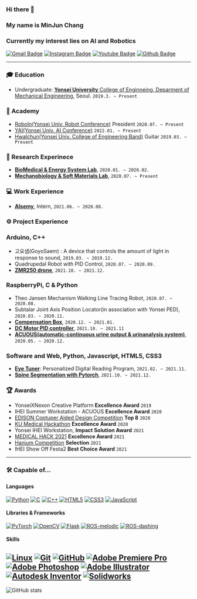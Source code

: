 ### Hi there 👋
### My name is MinJun Chang
### Currently my interest lies on AI and Robotics

[![Gmail Badge](https://img.shields.io/badge/Gmail-d14836?style=flat-square&logo=Gmail&logoColor=white&link=mailto:pawpaw0427@gmail.com)](mailto:pawpaw0427@gmail.com)
[![Instagram Badge](https://img.shields.io/badge/Instagram-%23E4405F?style=flat-square&logo=Instagram&logoColor=white&link=https://www.instagram.com/jadelaw2876/)](https://www.instagram.com/jadelaw2876/)
[![Youtube Badge](https://img.shields.io/badge/YouTube-%23FF0000?style=flat-square&logo=YouTube&logoColor=white&link=https://www.youtube.com/channel/UC6fZzX5dYDrA0Ah8QvCmeug)](https://www.youtube.com/channel/UC6fZzX5dYDrA0Ah8QvCmeug)
[![Github Badge](https://img.shields.io/badge/-Github-%23181717?style=flat-square&logo=github&link=https://github.com/wkdalswns0427)](https://github.com/wkdalswns0427)

---

### 🎓 Education

* Undergraduate: [**Yonsei University** College of Enginneing, Deparment of Mechanical Engineering](https://me.yonsei.ac.kr/me/index.do), Seoul. `2019.3. ~ Present`

### 🎪 Academy

* [RoboIn(Yonsei Univ. Robot Conference)](https://youtube.com/c/RoboinYonseiUniversity) President `2020.07. ~ Present`
* [YAI(Yonsei Univ. AI Conference)](https://m.facebook.com/yonseiAI/) `2022.01. ~ Present`
* [Hwalchun(Yonsei Univ. College of Engineering Band)](https://hwalchun.fandom.com/ko/wiki/%EB%8C%80%EB%AC%B8) Guitar `2019.03. ~ Present`

### 🔬 Research Experinece

* **[BioMedical & Energy System Lab](https://sites.google.com/a/bmesyonsei.com/bmeslab/)**, `2020.01. ~ 2020.02.`
* **[Mechanobiology & Soft Materials Lab](http://leelab.yonsei.ac.kr/)**, `2020.07. ~ Present`

### 💻 Work Experience

* **[Alsemy](https://www.alsemy.com/)**, Intern, `2021.06. ~ 2020.08.`

### ⚙ Project Experience

### Arduino, C++

* 고요샘(GoyoSaem) : A device that controls the amount of light in response to sound, `2019.03. ~ 2019.12.`
* Quadrupedal Robot with PID Control, `2020.07. ~ 2020.09.`
* **[ZMR250 drone](https://github.com/wkdalswns0427/ZMR250_drone)**, `2021.10. ~ 2021.12.`

### RaspberryPi, C & Python

* Theo Jansen Mechanism Walking Line Tracing Robot, `2020.07. ~ 2020.08.`
* Subtalar Joint Axis Position Locator(in association with Yonsei PED), `2020.03. ~ 2020.11.`
* **[Compensation Box](https://www.youtube.com/watch?v=bn3E7PXLIBw&list=PLGyiRBJQ9X_u_dl6LDEFkKkryKGEGHRKc)**, `2020.12. ~ 2021.01.`
* **[DC Motor PID controller](https://github.com/wkdalswns0427/PID_Control_Encoder)**, `2021.10. ~ 2021.11`
* **[ACUOUS(automatic-continuous urine output & urinanalysis system)](https://youtu.be/z2-fFQq6GeI)**, `2020.05. ~ 2020.12.`

### Software and Web, Python, Javascript, HTML5, CSS3

* **[Eye Tuner](https://github.com/wkdalswns0427/Eye-Tuner)**: Personalized Digital Reading Program, `2021.02. ~ 2021.11.`
* **[Spine Segmentation with Pytorch](https://github.com/wkdalswns0427/Spine-Segmentation-with-Pytorch-Modified-UNet)**, `2021.10. ~ 2021.12.`

### 🏆 Awards

* YonseiXNexon Creative Platform **Excellence Award** `2019`
* IHEI Summer Workstation - ACUOUS **Excellence Award** `2020`
* [EDISON Coptuper Aided Design Competition](https://cfd.edison.re.kr/web/challenge/10th_design) **Top 8** `2020`
* [KU Medical Hackathon](http://biosku.konkuk.ac.kr/medical/main/main.php) **Excellence Award** `2020`
* Yonsei IHEI Workstation, **Impact Solution Award** `2021`
* [MEDICAL HACK 2021](https://www.all-con.co.kr/uni_contest/467239) **Excellence Award** `2021`
* [Hanium Competition](http://www.hanium.or.kr/) **Selection** `2021`
* IHEI Show Off Festa2 **Best Choice Award** `2021`

---
### 🛠 Capable of...

#### Languages
[![Python](https://img.shields.io/badge/PYTHON-3776AB.svg?&style=for-the-badge&logo=python&logoColor=white)](#Langauges)
[![C](https://img.shields.io/badge/C-00599C?style=for-the-badge&logo=c&logoColor=white)](#Langauges)
[![C++](https://img.shields.io/badge/C%2B%2B-00599C?style=for-the-badge&logo=c%2B%2B&logoColor=white)](#Langauges)
[![HTML5](https://img.shields.io/badge/HTML5-E34F26.svg?&style=for-the-badge&logo=html5&logoColor=white)](#Langauges)
[![CSS3](https://img.shields.io/badge/CSS3-%231572B6.svg?&style=for-the-badge&logo=css3&logoColor=white)](#Langauges)
[![JavaScript](https://img.shields.io/badge/JAVASCRIPT-F7DF1E.svg?&style=for-the-badge&logo=javascript&logoColor=323330)](#Langauges)

#### Libraries & Frameworks
[![PyTorch](https://img.shields.io/badge/PyTorch-%23EE4C2C.svg?style=for-the-badge&logo=PyTorch&logoColor=white)](#Libraries--Frameworks)
[![OpenCV](https://img.shields.io/badge/opencv-%23white.svg?style=for-the-badge&logo=opencv&logoColor=white)](#Libraries--Frameworks)
[![Flask](https://img.shields.io/badge/Flask-000000?style=for-the-badge&logo=flask&logoColor=white)](#Libraries--Frameworks)
[![ROS-melodic](https://img.shields.io/badge/-ROS1--melodic-%2322314E?style=for-the-badge&logo=ROS&logoColor=white)](#Libraries--Frameworks)
[![ROS-dashing](https://img.shields.io/badge/-ROS2--dashing-%2322314E?style=for-the-badge&logo=ROS&logoColor=white)](#Libraries--Frameworks)

#### Skills
[![Linux](https://img.shields.io/badge/LINUX-FCC624?style=for-the-badge&logo=linux&logoColor=black)](#Skills)
[![Git](https://img.shields.io/badge/GIT-%23F05033.svg?&style=for-the-badge&logo=git&logoColor=white)](#Skills)
[![GitHub](https://img.shields.io/badge/GITHUB-121011.svg?&style=for-the-badge&logo=github&logoColor=white)](#Skills)
[![Adobe Premiere Pro](https://img.shields.io/badge/Adobe%20Premiere%20Pro-9999FF.svg?style=for-the-badge&logo=Adobe%20Premiere%20Pro&logoColor=white)](#Skills)
[![Adobe Photoshop](https://img.shields.io/badge/adobephotoshop-%2331A8FF.svg?style=for-the-badge&logo=adobephotoshop&logoColor=white)](#Skills)
[![Adobe Illustrator](https://img.shields.io/badge/-ADOBE%20ILLUSTRATOR-%23FF9A00.svg?style=for-the-badge&logo=adobeillustrator&logoColor=white)](#Skills)
[![Autodesk Inventor](https://img.shields.io/badge/-Autodesk%20Inventor-%230696D7.svg?style=for-the-badge&logo=autodesk&logoColor=white)](#Skills)
[![Solidworks](https://img.shields.io/badge/-Solidworks-%23FF0000?style=for-the-badge&logo=dassaultsystemes&logoColor=white)](#Skills)
---
![GitHub stats](https://github-readme-stats.vercel.app/api?username=wkdalswns0427&show_icons=true&theme=radical)

